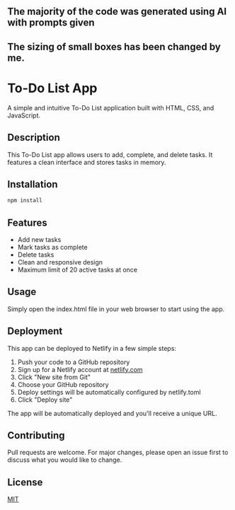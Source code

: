 ## The majority of the code was generated using AI with prompts given
## The sizing of small boxes has been changed by me.

# To-Do List App

A simple and intuitive To-Do List application built with HTML, CSS, and JavaScript.

## Description

This To-Do List app allows users to add, complete, and delete tasks. It features a clean interface and stores tasks in memory.

## Installation

```bash
npm install
```

## Features

- Add new tasks
- Mark tasks as complete
- Delete tasks
- Clean and responsive design
- Maximum limit of 20 active tasks at once

## Usage

Simply open the index.html file in your web browser to start using the app.

## Deployment

This app can be deployed to Netlify in a few simple steps:

1. Push your code to a GitHub repository
2. Sign up for a Netlify account at [netlify.com](https://www.netlify.com)
3. Click "New site from Git"
4. Choose your GitHub repository
5. Deploy settings will be automatically configured by netlify.toml
6. Click "Deploy site"

The app will be automatically deployed and you'll receive a unique URL.

## Contributing

Pull requests are welcome. For major changes, please open an issue first
to discuss what you would like to change.

## License

[MIT](https://choosealicense.com/licenses/mit/)
